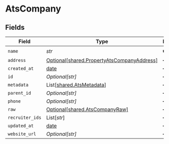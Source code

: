 # AtsCompany


## Fields

| Field                                                                                          | Type                                                                                           | Required                                                                                       | Description                                                                                    |
| ---------------------------------------------------------------------------------------------- | ---------------------------------------------------------------------------------------------- | ---------------------------------------------------------------------------------------------- | ---------------------------------------------------------------------------------------------- |
| `name`                                                                                         | *str*                                                                                          | :heavy_check_mark:                                                                             | N/A                                                                                            |
| `address`                                                                                      | [Optional[shared.PropertyAtsCompanyAddress]](../../models/shared/propertyatscompanyaddress.md) | :heavy_minus_sign:                                                                             | N/A                                                                                            |
| `created_at`                                                                                   | [date](https://docs.python.org/3/library/datetime.html#date-objects)                           | :heavy_minus_sign:                                                                             | N/A                                                                                            |
| `id`                                                                                           | *Optional[str]*                                                                                | :heavy_minus_sign:                                                                             | N/A                                                                                            |
| `metadata`                                                                                     | List[[shared.AtsMetadata](../../models/shared/atsmetadata.md)]                                 | :heavy_minus_sign:                                                                             | N/A                                                                                            |
| `parent_id`                                                                                    | *Optional[str]*                                                                                | :heavy_minus_sign:                                                                             | N/A                                                                                            |
| `phone`                                                                                        | *Optional[str]*                                                                                | :heavy_minus_sign:                                                                             | N/A                                                                                            |
| `raw`                                                                                          | [Optional[shared.AtsCompanyRaw]](../../models/shared/atscompanyraw.md)                         | :heavy_minus_sign:                                                                             | N/A                                                                                            |
| `recruiter_ids`                                                                                | List[*str*]                                                                                    | :heavy_minus_sign:                                                                             | N/A                                                                                            |
| `updated_at`                                                                                   | [date](https://docs.python.org/3/library/datetime.html#date-objects)                           | :heavy_minus_sign:                                                                             | N/A                                                                                            |
| `website_url`                                                                                  | *Optional[str]*                                                                                | :heavy_minus_sign:                                                                             | N/A                                                                                            |